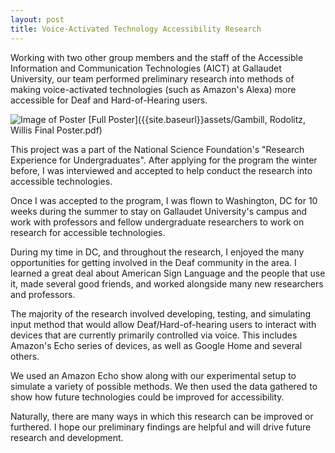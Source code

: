 ```yaml
---
layout: post
title: Voice-Activated Technology Accessibility Research
---
```


Working with two other group members and the staff of the Accessible Information and Communication Technologies (AICT) at Gallaudet University, our team performed preliminary research into methods of making voice-activated technologies (such as Amazon's Alexa) more accessible for Deaf and Hard-of-Hearing users.

![Image of Poster]({{site.baseurl}}assets/images/posterSnip.PNG)
[Full Poster]({{site.baseurl}}assets/Gambill, Rodolitz, Willis Final Poster.pdf)


This project was a part of the National Science Foundation's "Research Experience for Undergraduates". After applying for the program the winter before, I was interviewed and accepted to help conduct the research into accessible technologies.

Once I was accepted to the program, I was flown to Washington, DC for 10 weeks during the summer to stay on Gallaudet University's campus and work with professors and fellow undergraduate researchers to work on research for accessible technologies. 

During my time in DC, and throughout the research, I enjoyed the many opportunities for getting involved in the Deaf community in the area. I learned a great deal about American Sign Language and the people that use it, made several good friends, and worked alongside many new researchers and professors.

The majority of the research involved developing, testing, and simulating input method that would allow Deaf/Hard-of-hearing users to interact with devices that are currently primarily controlled via voice. This includes Amazon's Echo series of devices, as well as Google Home and several others.

We used an Amazon Echo show along with our experimental setup to simulate a variety of possible methods. We then used the data gathered to show how future technologies could be improved for accessibility.

Naturally, there are many ways in which this research can be improved or furthered. I hope our preliminary findings are helpful and will drive future research and development.


